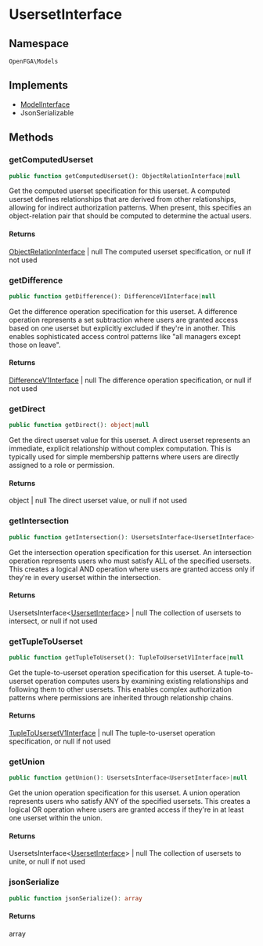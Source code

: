 # UsersetInterface


## Namespace
`OpenFGA\Models`

## Implements
* [ModelInterface](Models/ModelInterface.md)
* JsonSerializable



## Methods
### getComputedUserset


```php
public function getComputedUserset(): ObjectRelationInterface|null
```

Get the computed userset specification for this userset. A computed userset defines relationships that are derived from other relationships, allowing for indirect authorization patterns. When present, this specifies an object-relation pair that should be computed to determine the actual users.


#### Returns
[ObjectRelationInterface](Models/ObjectRelationInterface.md) | null
 The computed userset specification, or null if not used

### getDifference


```php
public function getDifference(): DifferenceV1Interface|null
```

Get the difference operation specification for this userset. A difference operation represents a set subtraction where users are granted access based on one userset but explicitly excluded if they&#039;re in another. This enables sophisticated access control patterns like &quot;all managers except those on leave&quot;.


#### Returns
[DifferenceV1Interface](Models/DifferenceV1Interface.md) | null
 The difference operation specification, or null if not used

### getDirect


```php
public function getDirect(): object|null
```

Get the direct userset value for this userset. A direct userset represents an immediate, explicit relationship without complex computation. This is typically used for simple membership patterns where users are directly assigned to a role or permission.


#### Returns
object | null
 The direct userset value, or null if not used

### getIntersection


```php
public function getIntersection(): UsersetsInterface<UsersetInterface>|null
```

Get the intersection operation specification for this userset. An intersection operation represents users who must satisfy ALL of the specified usersets. This creates a logical AND operation where users are granted access only if they&#039;re in every userset within the intersection.


#### Returns
UsersetsInterface&lt;[UsersetInterface](Models/UsersetInterface.md)&gt; | null
 The collection of usersets to intersect, or null if not used

### getTupleToUserset


```php
public function getTupleToUserset(): TupleToUsersetV1Interface|null
```

Get the tuple-to-userset operation specification for this userset. A tuple-to-userset operation computes users by examining existing relationships and following them to other usersets. This enables complex authorization patterns where permissions are inherited through relationship chains.


#### Returns
[TupleToUsersetV1Interface](Models/TupleToUsersetV1Interface.md) | null
 The tuple-to-userset operation specification, or null if not used

### getUnion


```php
public function getUnion(): UsersetsInterface<UsersetInterface>|null
```

Get the union operation specification for this userset. A union operation represents users who satisfy ANY of the specified usersets. This creates a logical OR operation where users are granted access if they&#039;re in at least one userset within the union.


#### Returns
UsersetsInterface&lt;[UsersetInterface](Models/UsersetInterface.md)&gt; | null
 The collection of usersets to unite, or null if not used

### jsonSerialize


```php
public function jsonSerialize(): array
```



#### Returns
array

